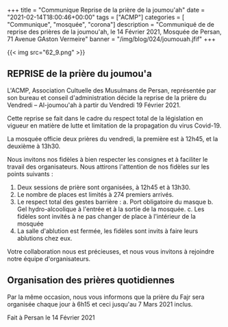 +++
title = "Communique Reprise de la prière de la joumou'ah"
date = "2021-02-14T18:00:46+00:00"
tags = ["ACMP"]
categories = [ "Communique", "mosquée", "corona"]
description = "Communiqué de de reprise des prières de la joumou'ah, le 14 Février 2021, Mosquée de Persan, 71 Avenue GAston Vermeire"
banner = "/img/blog/024/joumouah.jfif"
+++

{{< img src="62_9.png" >}}

## REPRISE de la prière du joumou'a

L'ACMP, Association Cultuelle des Musulmans de Persan, représentée par son
bureau et conseil d'administration décide la reprise de la prière du Vendredi –
Al-joumou'ah à partir du Vendredi 19 Février 2021.

Cette reprise se fait dans le cadre du respect total de la législation en
vigueur en matière de lutte et limitation de la propagation du virus Covid-19.

La mosquée officie deux prières du vendredi, la première est à 12h45, et la
deuxième à 13h30.

Nous invitons nos fidèles à bien respecter les consignes et à faciliter le
travail des organisateurs. Nous attirons l'attention de nos fidèles sur les
points suivants :

1.	Deux sessions de prière sont organisées, à 12h45 et à 13h30.
2.	Le nombre de places est limités à 274 premiers arrivés.
3.	Le respect total des gestes barrière :
a.	Port obligatoire du masque
b.	Gel hydro-alcoolique à l'entrée et à la sortie de la mosquée.
c.	Les fidèles sont invités à ne pas changer de place à l'intérieur de la mosquée
4.	La salle d'ablution est fermée, les fidèles sont invits à faire leurs ablutions chez eux.

Votre collaboration nous est précieuses, et nous vous invitons à rejoindre notre équipe d'organisateurs.

## Organisation des prières quotidiennes

Par la même occasion, nous vous informons que la prière du Fajr sera organisée chaque jour à 6h15 et ceci jusqu'au 7 Mars 2021 inclus.

Fait à Persan le 14 Février 2021
